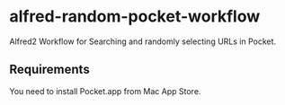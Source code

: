 alfred-random-pocket-workflow
=============================

Alfred2 Workflow for Searching and randomly selecting URLs in Pocket.

## Requirements

You need to install Pocket.app from Mac App Store.
